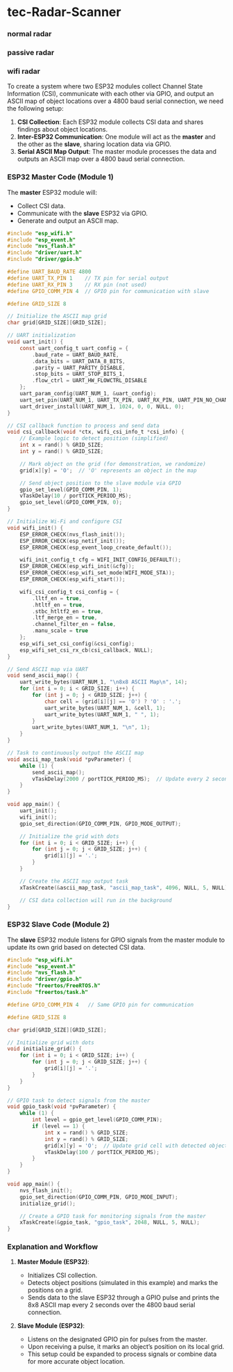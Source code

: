 # tec-Radar-Scanner


### normal radar

### passive radar

### wifi radar

To create a system where two ESP32 modules collect Channel State Information (CSI), communicate with each other via GPIO, and output an ASCII map of object locations over a 4800 baud serial connection, we need the following setup:

1. **CSI Collection**: Each ESP32 module collects CSI data and shares findings about object locations.
2. **Inter-ESP32 Communication**: One module will act as the **master** and the other as the **slave**, sharing location data via GPIO.
3. **Serial ASCII Map Output**: The master module processes the data and outputs an ASCII map over a 4800 baud serial connection.

### ESP32 Master Code (Module 1)

The **master** ESP32 module will:
- Collect CSI data.
- Communicate with the **slave** ESP32 via GPIO.
- Generate and output an ASCII map.

```c
#include "esp_wifi.h"
#include "esp_event.h"
#include "nvs_flash.h"
#include "driver/uart.h"
#include "driver/gpio.h"

#define UART_BAUD_RATE 4800
#define UART_TX_PIN 1    // TX pin for serial output
#define UART_RX_PIN 3    // RX pin (not used)
#define GPIO_COMM_PIN 4  // GPIO pin for communication with slave

#define GRID_SIZE 8

// Initialize the ASCII map grid
char grid[GRID_SIZE][GRID_SIZE];

// UART initialization
void uart_init() {
    const uart_config_t uart_config = {
        .baud_rate = UART_BAUD_RATE,
        .data_bits = UART_DATA_8_BITS,
        .parity = UART_PARITY_DISABLE,
        .stop_bits = UART_STOP_BITS_1,
        .flow_ctrl = UART_HW_FLOWCTRL_DISABLE
    };
    uart_param_config(UART_NUM_1, &uart_config);
    uart_set_pin(UART_NUM_1, UART_TX_PIN, UART_RX_PIN, UART_PIN_NO_CHANGE, UART_PIN_NO_CHANGE);
    uart_driver_install(UART_NUM_1, 1024, 0, 0, NULL, 0);
}

// CSI callback function to process and send data
void csi_callback(void *ctx, wifi_csi_info_t *csi_info) {
    // Example logic to detect position (simplified)
    int x = rand() % GRID_SIZE;
    int y = rand() % GRID_SIZE;

    // Mark object on the grid (for demonstration, we randomize)
    grid[x][y] = 'O';  // 'O' represents an object in the map

    // Send object position to the slave module via GPIO
    gpio_set_level(GPIO_COMM_PIN, 1);
    vTaskDelay(10 / portTICK_PERIOD_MS);
    gpio_set_level(GPIO_COMM_PIN, 0);
}

// Initialize Wi-Fi and configure CSI
void wifi_init() {
    ESP_ERROR_CHECK(nvs_flash_init());
    ESP_ERROR_CHECK(esp_netif_init());
    ESP_ERROR_CHECK(esp_event_loop_create_default());

    wifi_init_config_t cfg = WIFI_INIT_CONFIG_DEFAULT();
    ESP_ERROR_CHECK(esp_wifi_init(&cfg));
    ESP_ERROR_CHECK(esp_wifi_set_mode(WIFI_MODE_STA));
    ESP_ERROR_CHECK(esp_wifi_start());

    wifi_csi_config_t csi_config = {
        .lltf_en = true,
        .htltf_en = true,
        .stbc_htltf2_en = true,
        .ltf_merge_en = true,
        .channel_filter_en = false,
        .manu_scale = true
    };
    esp_wifi_set_csi_config(&csi_config);
    esp_wifi_set_csi_rx_cb(csi_callback, NULL);
}

// Send ASCII map via UART
void send_ascii_map() {
    uart_write_bytes(UART_NUM_1, "\n8x8 ASCII Map\n", 14);
    for (int i = 0; i < GRID_SIZE; i++) {
        for (int j = 0; j < GRID_SIZE; j++) {
            char cell = (grid[i][j] == 'O') ? 'O' : '.';
            uart_write_bytes(UART_NUM_1, &cell, 1);
            uart_write_bytes(UART_NUM_1, " ", 1);
        }
        uart_write_bytes(UART_NUM_1, "\n", 1);
    }
}

// Task to continuously output the ASCII map
void ascii_map_task(void *pvParameter) {
    while (1) {
        send_ascii_map();
        vTaskDelay(2000 / portTICK_PERIOD_MS);  // Update every 2 seconds
    }
}

void app_main() {
    uart_init();
    wifi_init();
    gpio_set_direction(GPIO_COMM_PIN, GPIO_MODE_OUTPUT);

    // Initialize the grid with dots
    for (int i = 0; i < GRID_SIZE; i++) {
        for (int j = 0; j < GRID_SIZE; j++) {
            grid[i][j] = '.';
        }
    }

    // Create the ASCII map output task
    xTaskCreate(&ascii_map_task, "ascii_map_task", 4096, NULL, 5, NULL);

    // CSI data collection will run in the background
}
```

### ESP32 Slave Code (Module 2)

The **slave** ESP32 module listens for GPIO signals from the master module to update its own grid based on detected CSI data.

```c
#include "esp_wifi.h"
#include "esp_event.h"
#include "nvs_flash.h"
#include "driver/gpio.h"
#include "freertos/FreeRTOS.h"
#include "freertos/task.h"

#define GPIO_COMM_PIN 4   // Same GPIO pin for communication

#define GRID_SIZE 8

char grid[GRID_SIZE][GRID_SIZE];

// Initialize grid with dots
void initialize_grid() {
    for (int i = 0; i < GRID_SIZE; i++) {
        for (int j = 0; j < GRID_SIZE; j++) {
            grid[i][j] = '.';
        }
    }
}

// GPIO task to detect signals from the master
void gpio_task(void *pvParameter) {
    while (1) {
        int level = gpio_get_level(GPIO_COMM_PIN);
        if (level == 1) {
            int x = rand() % GRID_SIZE;
            int y = rand() % GRID_SIZE;
            grid[x][y] = 'O';  // Update grid cell with detected object
            vTaskDelay(100 / portTICK_PERIOD_MS);
        }
    }
}

void app_main() {
    nvs_flash_init();
    gpio_set_direction(GPIO_COMM_PIN, GPIO_MODE_INPUT);
    initialize_grid();

    // Create a GPIO task for monitoring signals from the master
    xTaskCreate(&gpio_task, "gpio_task", 2048, NULL, 5, NULL);
}
```

### Explanation and Workflow

1. **Master Module (ESP32)**:
   - Initializes CSI collection.
   - Detects object positions (simulated in this example) and marks the positions on a grid.
   - Sends data to the slave ESP32 through a GPIO pulse and prints the 8x8 ASCII map every 2 seconds over the 4800 baud serial connection.

2. **Slave Module (ESP32)**:
   - Listens on the designated GPIO pin for pulses from the master.
   - Upon receiving a pulse, it marks an object’s position on its local grid.
   - This setup could be expanded to process signals or combine data for more accurate object location.
